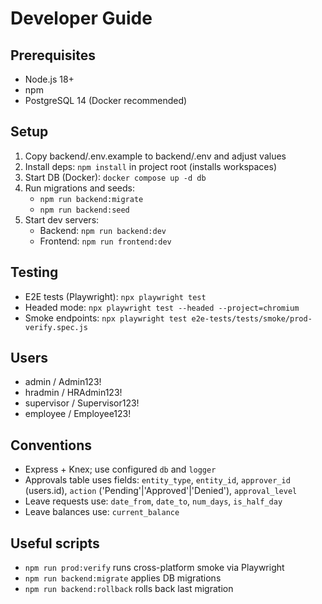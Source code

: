 # Developer Guide

## Prerequisites
- Node.js 18+
- npm
- PostgreSQL 14 (Docker recommended)

## Setup
1. Copy backend/.env.example to backend/.env and adjust values
2. Install deps: `npm install` in project root (installs workspaces)
3. Start DB (Docker): `docker compose up -d db`
4. Run migrations and seeds:
   - `npm run backend:migrate`
   - `npm run backend:seed`
5. Start dev servers:
   - Backend: `npm run backend:dev`
   - Frontend: `npm run frontend:dev`

## Testing
- E2E tests (Playwright): `npx playwright test`
- Headed mode: `npx playwright test --headed --project=chromium`
- Smoke endpoints: `npx playwright test e2e-tests/tests/smoke/prod-verify.spec.js`

## Users
- admin / Admin123!
- hradmin / HRAdmin123!
- supervisor / Supervisor123!
- employee / Employee123!

## Conventions
- Express + Knex; use configured `db` and `logger`
- Approvals table uses fields: `entity_type`, `entity_id`, `approver_id` (users.id), `action` ('Pending'|'Approved'|'Denied'), `approval_level`
- Leave requests use: `date_from`, `date_to`, `num_days`, `is_half_day`
- Leave balances use: `current_balance`

## Useful scripts
- `npm run prod:verify` runs cross-platform smoke via Playwright
- `npm run backend:migrate` applies DB migrations
- `npm run backend:rollback` rolls back last migration

